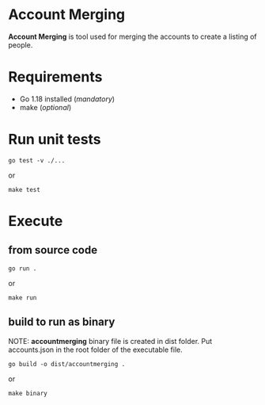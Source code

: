 # Account Merging

**Account Merging** is tool used for merging the accounts to create a listing of people.

# Requirements
* Go 1.18 installed (*mandatory*)
* make (*optional*)

# Run unit tests
```
go test -v ./...
```
or
```
make test
```

# Execute
## from source code
```
go run .
```
or
```
make run
```
## build to run as binary
NOTE: **accountmerging** binary file is created in dist folder. Put accounts.json in the root folder of the executable file.
```
go build -o dist/accountmerging .
```
or
```
make binary
```
